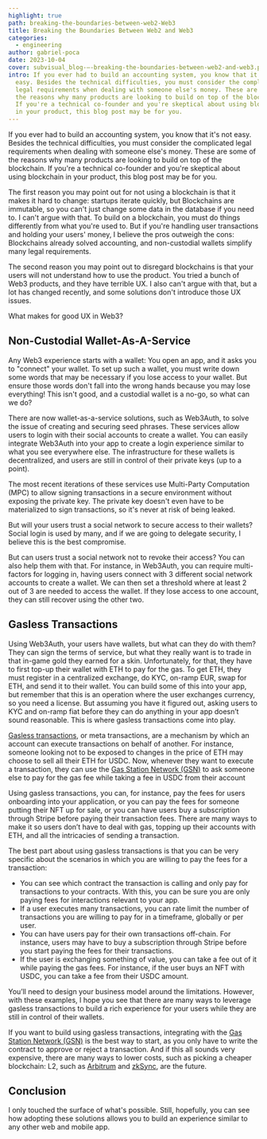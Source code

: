 ```yaml
---
highlight: true
path: breaking-the-boundaries-between-web2-Web3
title: Breaking the Boundaries Between Web2 and Web3
categories:
  - engineering
author: gabriel-poca
date: 2023-10-04
cover: subvisual_blog-—-breaking-the-boundaries-between-web2-and-web3.png
intro: If you ever had to build an accounting system, you know that it's not
  easy. Besides the technical difficulties, you must consider the complicated
  legal requirements when dealing with someone else's money. These are some of
  the reasons why many products are looking to build on top of the blockchain.
  If you're a technical co-founder and you're skeptical about using blockchain
  in your product, this blog post may be for you.
---
```

If you ever had to build an accounting system, you know that it's not easy. Besides the technical difficulties, you must consider the complicated legal requirements when dealing with someone else's money. These are some of the reasons why many products are looking to build on top of the blockchain. If you're a technical co-founder and you're skeptical about using blockchain in your product, this blog post may be for you.

The first reason you may point out for not using a blockchain is that it makes it hard to change: startups iterate quickly, but Blockchains are immutable, so you can't just change some data in the database if you need to. I can't argue with that. To build on a blockchain, you must do things differently from what you're used to. But if you're handling user transactions and holding your users' money, I believe the pros outweigh the cons: Blockchains already solved accounting, and non-custodial wallets simplify many legal requirements.

The second reason you may point out to disregard blockchains is that your users will not understand how to use the product. You tried a bunch of Web3 products, and they have terrible UX. I also can't argue with that, but a lot has changed recently, and some solutions don't introduce those UX issues.

What makes for good UX in Web3?

## Non-Custodial Wallet-As-A-Service

Any Web3 experience starts with a wallet: You open an app, and it asks you to "connect" your wallet. To set up such a wallet, you must write down some words that may be necessary if you lose access to your wallet. But ensure those words don't fall into the wrong hands because you may lose everything! This isn't good, and a custodial wallet is a no-go, so what can we do?

There are now wallet-as-a-service solutions, such as Web3Auth, to solve the issue of creating and securing seed phrases. These services allow users to login with their social accounts to create a wallet. You can easily integrate Web3Auth into your app to create a login experience similar to what you see everywhere else. The infrastructure for these wallets is decentralized, and users are still in control of their private keys (up to a point).

The most recent iterations of these services use Multi-Party Computation (MPC) to allow signing transactions in a secure environment without exposing the private key. The private key doesn't even have to be materialized to sign transactions, so it's never at risk of being leaked.

But will your users trust a social network to secure access to their wallets? Social login is used by many, and if we are going to delegate security, I believe this is the best compromise.

But can users trust a social network not to revoke their access? You can also help them with that. For instance, in Web3Auth, you can require multi-factors for logging in, having users connect with 3 different social network accounts to create a wallet. We can then set a threshold where at least 2 out of 3 are needed to access the wallet. If they lose access to one account, they can still recover using the other two.

## Gasless Transactions

Using Web3Auth, your users have wallets, but what can they do with them? They can sign the terms of service, but what they really want is to trade in that in-game gold they earned for a skin. Unfortunately, for that, they have to first top-up their wallet with ETH to pay for the gas. To get ETH, they must register in a centralized exchange, do KYC, on-ramp EUR, swap for ETH, and send it to their wallet. You can build some of this into your app, but remember that this is an operation where the user exchanges currency, so you need a license. But assuming you have it figured out, asking users to KYC and on-ramp fiat before they can do anything in your app doesn’t sound reasonable. This is where gasless transactions come into play.

[Gasless transactions](https://docs.openzeppelin.com/learn/sending-gasless-transactions#what-is-a-meta-tx), or meta transactions, are a mechanism by which an account can execute transactions on behalf of another. For instance, someone looking not to be exposed to changes in the price of ETH may choose to sell all their ETH for USDC. Now, whenever they want to execute a transaction, they can use the [Gas Station Network (GSN)](https://docs.opengsn.org/) to ask someone else to pay for the gas fee while taking a fee in USDC from their account

Using gasless transactions, you can, for instance, pay the fees for users onboarding into your application, or you can pay the fees for someone putting their NFT up for sale, or you can have users buy a subscription through Stripe before paying their transaction fees. There are many ways to make it so users don’t have to deal with gas, topping up their accounts with ETH, and all the intricacies of sending a transaction.

The best part about using gasless transactions is that you can be very specific about the scenarios in which you are willing to pay the fees for a transaction:

- You can see which contract the transaction is calling and only pay for transactions to your contracts. With this, you can be sure you are only paying fees for interactions relevant to your app.
- If a user executes many transactions, you can rate limit the number of transactions you are willing to pay for in a timeframe, globally or per user.
- You can have users pay for their own transactions off-chain. For instance, users may have to buy a subscription through Stripe before you start paying the fees for their transactions.
- If the user is exchanging something of value, you can take a fee out of it while paying the gas fees. For instance, if the user buys an NFT with USDC, you can take a fee from their USDC amount.

You’ll need to design your business model around the limitations. However, with these examples, I hope you see that there are many ways to leverage gasless transactions to build a rich experience for your users while they are still in control of their wallets.

If you want to build using gasless transactions, integrating with the [Gas Station Network (GSN)](https://docs.opengsn.org/) is the best way to start, as you only have to write the contract to approve or reject a transaction.  And if this all sounds very expensive, there are many ways to lower costs, such as picking a cheaper blockchain: L2, such as [Arbitrum](https://arbitrum.io/) and [zkSync](https://zksync.io/), are the future.

## Conclusion

I only touched the surface of what's possible. Still, hopefully, you can see how adopting these solutions allows you to build an experience similar to any other web and mobile app.